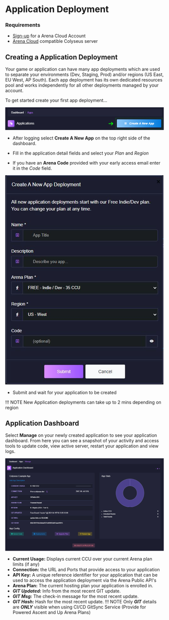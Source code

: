 # Application Deployment

### Requirements

* [Sign-up](https://https://console.colyseus.io/register) for a Arena Cloud Account 
* [Arena Cloud](../create-colyseus-server/) compatible Colyseus server

## Creating a Application Deployment

Your game or application can have many app deployments which are used to separate your environments (Dev, Staging, Prod) and/or regions (US East, EU West, AP South). Each app deployment has its own dedicated resources pool and works independently for all other deployments managed by your account. 

To get started create your first app deployment...

![New Application Button](../../images/create-new-app.jpg)

- After logging select **Create A New App** on the top right side of the dashboard.

- Fill in the application detail fields and select your *Plan* and *Region*

- If you have an **Arena Code** provided with your early access email enter it in the *Code* field.

![Sign-up Flow](../../images/create-app.jpg)

- Submit and wait for your application to be created

!!! NOTE
    New Application deployments can take up to 2 mins depending on region

## Application Dashboard

Select **Manage** on your newly created application to see your application dashboard. From here you can see a snapshot of your activity and access tools to update code, view active server, restart your application and view logs.

![Arena Application Management View](../../images/app-manage-details.jpg)

- **Current Usage:** Displays current CCU over your current Arena plan limits (if any)
- **Connection:** the URL and Ports that provide access to your application
- **API Key:** A unique reference identifier for your application that can be used to access the application deployment via the Arena Public API's
- **Arena Plan:** The current hosting plan your application is enrolled in.
- ***GIT Updated:*** Info from the most recent GIT update.
- ***GIT Msg:*** The check-in message for the most recent update.
- ***GIT Hash:*** Hash for the most recent update.
!!! NOTE
    Only ***GIT*** details are ***ONLY*** visible when using CI/CD GitSync Service (Provide for Powered Ascent and Up Arena Plans)

